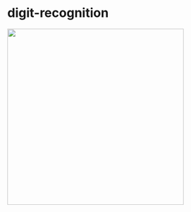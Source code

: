 # digit-recognition

<img src='https://user-images.githubusercontent.com/46363213/86312245-2026d500-bbd7-11ea-95ba-2e7def61d469.PNG' height='400'>
